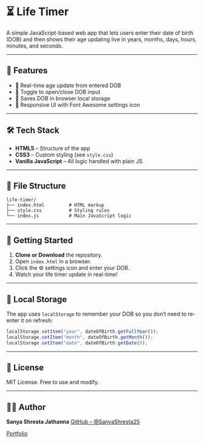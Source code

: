 # ⏳ Life Timer

A simple JavaScript-based web app that lets users enter their date of birth (DOB) and then shows their age updating live in years, months, days, hours, minutes, and seconds.

---

## 🔧 Features

* 🔁 Real-time age update from entered DOB
* 📅 Toggle to open/close DOB input
* 💾 Saves DOB in browser local storage
* 🎨 Responsive UI with Font Awesome settings icon

---

## 🛠️ Tech Stack

* **HTML5** – Structure of the app
* **CSS3** – Custom styling (see `style.css`)
* **Vanilla JavaScript** – All logic handled with plain JS

---

## 📁 File Structure

```
life-timer/
├── index.html         # HTML markup
├── style.css          # Styling rules
└── index.js           # Main JavaScript logic
```

---

## 🚀 Getting Started

1. **Clone or Download** the repository.
2. Open `index.html` in a browser.
3. Click the ⚙️ settings icon and enter your DOB.
4. Watch your life timer update in real-time!

---

## 🔐 Local Storage

The app uses `localStorage` to remember your DOB so you don’t need to re-enter it on refresh:

```js
localStorage.setItem("year", dateOfBirth.getFullYear());
localStorage.setItem("month", dateOfBirth.getMonth());
localStorage.setItem("date", dateOfBirth.getDate());
```

---

## 📄 License

MIT License. Free to use and modify.

---

## 👩‍💻 Author

**Sanya Shresta Jathanna**
[GitHub – @SanyaShresta25](https://github.com/SanyaShresta25)

[Portfolio](https://sanyashresta.netlify.app/)
